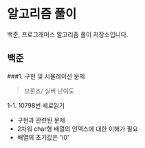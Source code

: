 # 알고리즘 풀이

 백준, 프로그래머스 알고리즘 풀이 저장소입니다.
 

## 백준


###1. 구현 및 시뮬레이션 문제


> 브론즈/ 실버 난이도

1-1. 10798번 세로읽기
- 구현과 관련된 문제
- 2차워 char형 배열의 인덱스에 대한 이해가 필요
- 배열의 초기값은 '\0'

    


